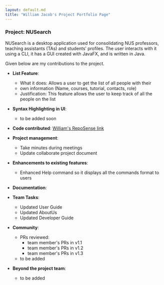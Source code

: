 ```yaml
---
layout: default.md
title: "William Jacob's Project Portfolio Page"
---
```


### Project: NUSearch 

NUSearch is a desktop application used for consolidating NUS professors, teaching assistants (TAs) and students’ profiles. The user interacts with it using a CLI, it has a GUI created with JavaFX, and is written in Java.

Given below are my contributions to the project.

* **List Feature**:
    * What it does: Allows a user to get the list of all people with their 
    * own information (Name, courses, tutorial, contacts, role)
    * Justification: This feature allows the user to keep track of all the people on the list

* **Syntax Highlighting in UI**:
    * to be added soon

* **Code contributed**: [William's RepoSense link](https://nus-cs2103-ay2324s1.github.io/tp-dashboard/?search=wjacobw&breakdown=false&sort=groupTitle%20dsc&sortWithin=title&since=2023-09-22&timeframe=commit&mergegroup=&groupSelect=groupByRepos)

* **Project management**:
    *  Take minutes during meetings
    *   Update collaborate project document

* **Enhancements to existing features**:
    * Enhanced Help command so it displays all the commands format to users

* **Documentation**:
    

* **Team Tasks**:
    * Updated User Guide
    * Updated AboutUs
    * Updated Developer Guide

* **Community**:
    * PRs reviewed:
        * team member's PRs in v1.1
        * team member's PRs in v1.2
        * team member's PRs in v1.3
    * to be added

* **Beyond the project team**:
    * to be added
